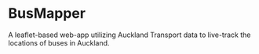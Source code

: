 # BusMapper
A leaflet-based web-app utilizing Auckland Transport data to live-track the locations of buses in Auckland.
